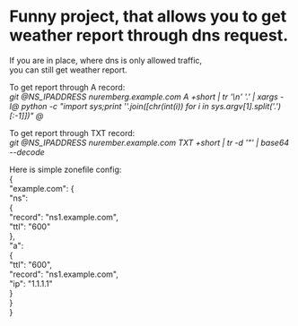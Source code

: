 # Funny project, that allows you to get weather report through dns request.
If you are in place, where dns is only allowed traffic,  
you can still get weather report.

To get report through A record:  
 *git @NS_IPADDRESS nuremberg.example.com A +short | tr '\n' '.' | xargs -I@ python -c "import sys;print ''.join([chr(int(i)) for i in sys.argv[1].split('.')[:-1]])" @*

To get report through TXT record:  
*git @NS_IPADDRESS nurember.example.com TXT +short | tr -d '"' | base64 --decode*

Here is simple zonefile config:  
{  
    "example.com": {  
        "ns":  
            {  
                "record": "ns1.example.com",  
                "ttl": "600"  
            },  
        "a":  
            {  
                "ttl": "600",  
                "record": "ns1.example.com",  
                "ip": "1.1.1.1"  
            }  
      }  
}  

